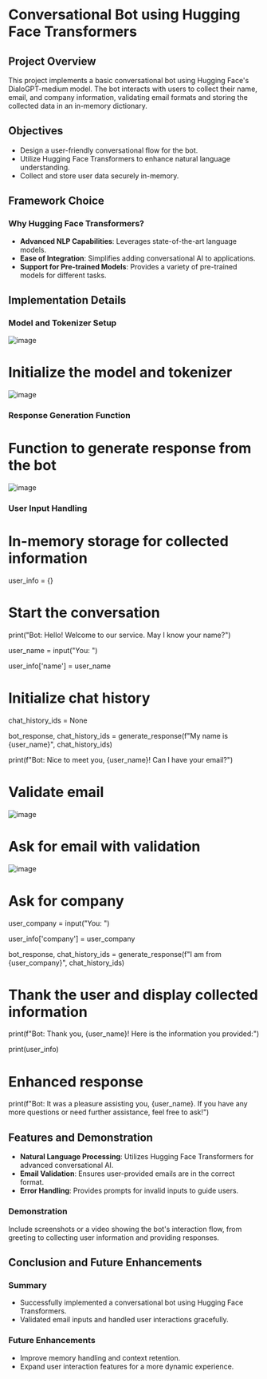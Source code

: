 # Conversational Bot using Hugging Face Transformers

## Project Overview

This project implements a basic conversational bot using Hugging Face's DialoGPT-medium model. The bot interacts with users to collect their name, email, and company information, validating email formats and storing the collected data in an in-memory dictionary.

## Objectives

- Design a user-friendly conversational flow for the bot.
- Utilize Hugging Face Transformers to enhance natural language understanding.
- Collect and store user data securely in-memory.

## Framework Choice

### Why Hugging Face Transformers?

- **Advanced NLP Capabilities**: Leverages state-of-the-art language models.
- **Ease of Integration**: Simplifies adding conversational AI to applications.
- **Support for Pre-trained Models**: Provides a variety of pre-trained models for different tasks.

## Implementation Details

### Model and Tokenizer Setup


![image](https://github.com/tarun261003/WebMobi/assets/122869742/31a337c0-2a69-47a2-a1cc-ac66e2784d24)


# Initialize the model and tokenizer
![image](https://github.com/tarun261003/WebMobi/assets/122869742/d89c23d4-51d7-4fe7-be4e-abd87a64244b)



### Response Generation Function


# Function to generate response from the bot
![image](https://github.com/tarun261003/WebMobi/assets/122869742/26f9162a-f117-4032-8a8e-e905b0e5dff2)




### User Input Handling


# In-memory storage for collected information
user_info = {}

# Start the conversation
print("Bot: Hello! Welcome to our service. May I know your name?")

user_name = input("You: ")

user_info['name'] = user_name


# Initialize chat history
chat_history_ids = None

bot_response, chat_history_ids = generate_response(f"My name is {user_name}", chat_history_ids)

print(f"Bot: Nice to meet you, {user_name}! Can I have your email?")

# Validate email
![image](https://github.com/tarun261003/WebMobi/assets/122869742/d0070109-0501-439c-b943-156f4db72d24)


# Ask for email with validation
![image](https://github.com/tarun261003/WebMobi/assets/122869742/b5cc706a-fa13-4d16-8f1a-120fc2c90ad2)



# Ask for company
user_company = input("You: ")

user_info['company'] = user_company

bot_response, chat_history_ids = generate_response(f"I am from {user_company}", chat_history_ids)

# Thank the user and display collected information
print(f"Bot: Thank you, {user_name}! Here is the information you provided:")

print(user_info)

# Enhanced response
print(f"Bot: It was a pleasure assisting you, {user_name}. If you have any more questions or need further assistance, feel free to ask!")


## Features and Demonstration

- **Natural Language Processing**: Utilizes Hugging Face Transformers for advanced conversational AI.
- **Email Validation**: Ensures user-provided emails are in the correct format.
- **Error Handling**: Provides prompts for invalid inputs to guide users.

### Demonstration

Include screenshots or a video showing the bot's interaction flow, from greeting to collecting user information and providing responses.

## Conclusion and Future Enhancements

### Summary

- Successfully implemented a conversational bot using Hugging Face Transformers.
- Validated email inputs and handled user interactions gracefully.

### Future Enhancements

- Improve memory handling and context retention.
- Expand user interaction features for a more dynamic experience.
